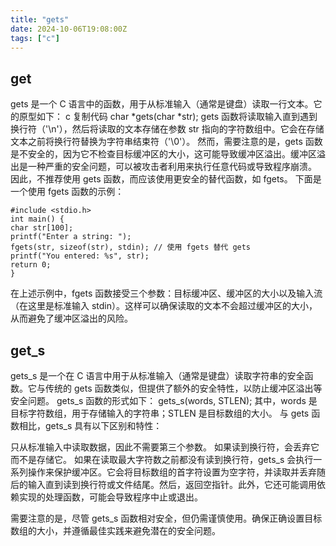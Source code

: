 ```yaml
---
title: "gets"
date: 2024-10-06T19:08:00Z
tags: ["c"]
---
```


## get

gets 是一个 C 语言中的函数，用于从标准输入（通常是键盘）读取一行文本。它的原型如下：
c 复制代码 char *gets(char *str);
gets 函数将读取输入直到遇到换行符（'\n'），然后将读取的文本存储在参数 str
指向的字符数组中。它会在存储文本之前将换行符替换为字符串结束符（'\0'）。
然而，需要注意的是，gets 函数是不安全的，因为它不检查目标缓冲区的大小，这可能导致缓冲区溢出。缓冲区溢出是一种严重的安全问题，可以被攻击者利用来执行任意代码或导致程序崩溃。
因此，不推荐使用 gets 函数，而应该使用更安全的替代函数，如 fgets。
下面是一个使用 fgets 函数的示例：

```
#include <stdio.h>
int main() {
char str[100];
printf("Enter a string: ");
fgets(str, sizeof(str), stdin); // 使用 fgets 替代 gets
printf("You entered: %s", str);
return 0;
}
```

在上述示例中，fgets 函数接受三个参数：目标缓冲区、缓冲区的大小以及输入流（在这里是标准输入 stdin）。这样可以确保读取的文本不会超过缓冲区的大小，从而避免了缓冲区溢出的风险。

## get_s

gets_s 是一个在 C 语言中用于从标准输入（通常是键盘）读取字符串的安全函数。它与传统的 gets 函数类似，但提供了额外的安全特性，以防止缓冲区溢出等安全问题。
gets_s 函数的形式如下：
gets_s(words, STLEN);
其中，words 是目标字符数组，用于存储输入的字符串；STLEN 是目标数组的大小。
与 gets 函数相比，gets_s 具有以下区别和特性：

只从标准输入中读取数据，因此不需要第三个参数。
如果读到换行符，会丢弃它而不是存储它。
如果在读取最大字符数之前都没有读到换行符，gets_s 会执行一系列操作来保护缓冲区。它会将目标数组的首字符设置为空字符，并读取并丢弃随后的输入直到读到换行符或文件结尾。然后，返回空指针。此外，它还可能调用依赖实现的处理函数，可能会导致程序中止或退出。

需要注意的是，尽管 gets_s 函数相对安全，但仍需谨慎使用。确保正确设置目标数组的大小，并遵循最佳实践来避免潜在的安全问题。
